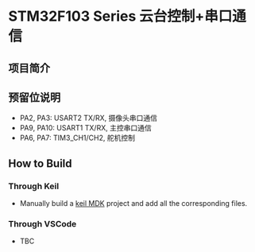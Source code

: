 # STM32F103 Series 云台控制+串口通信

## 项目简介



## 预留位说明

* PA2, PA3: USART2 TX/RX, 摄像头串口通信
* PA9, PA10: USART1 TX/RX, 主控串口通信
* PA6, PA7: TIM3_CH1/CH2, 舵机控制

## How to Build

### Through Keil

* Manually build a [keil MDK](https://developer.arm.com/Tools%20and%20Software/Keil%20MDK) project and add all the corresponding files.

### Through VSCode

* TBC